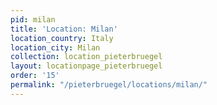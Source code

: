 ```yaml
---
pid: milan
title: 'Location: Milan'
location_country: Italy
location_city: Milan
collection: location_pieterbruegel
layout: locationpage_pieterbruegel
order: '15'
permalink: "/pieterbruegel/locations/milan/"
---
```

